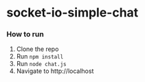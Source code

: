 # socket-io-simple-chat

### How to run

1. Clone the repo
2. Run `npm install`
3. Run `node chat.js`
4. Navigate to http://localhost
